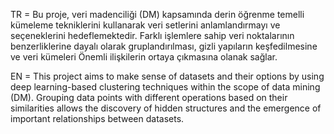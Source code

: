 TR = Bu proje, veri madenciliği (DM) kapsamında derin öğrenme temelli kümeleme tekniklerini kullanarak veri setlerini anlamlandırmayı ve seçeneklerini hedeflemektedir. Farklı işlemlere sahip veri noktalarının benzerliklerine dayalı olarak gruplandırılması, gizli yapıların keşfedilmesine ve veri kümeleri Önemli ilişkilerin ortaya çıkmasına olanak sağlar.

EN = This project aims to make sense of datasets and their options by using deep learning-based clustering techniques within the scope of data mining (DM). Grouping data points with different operations based on their similarities allows the discovery of hidden structures and the emergence of important relationships between datasets.
